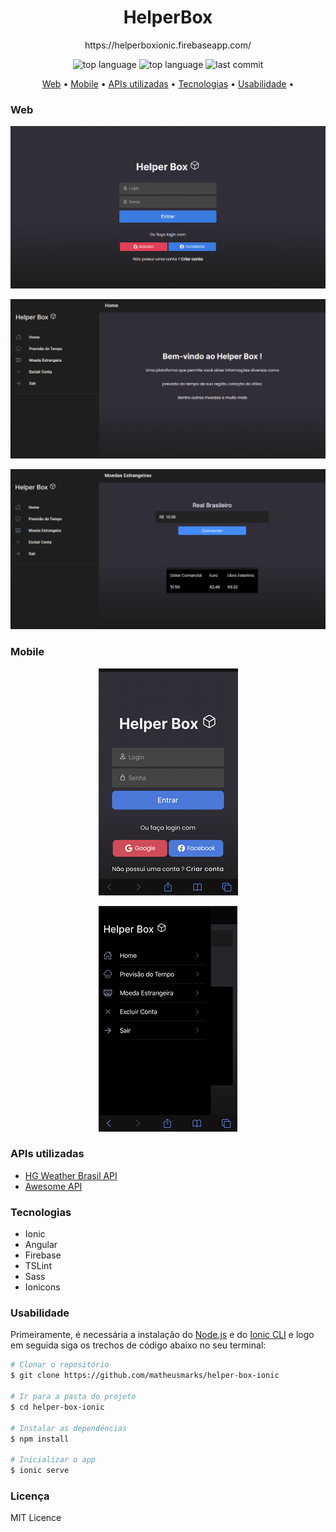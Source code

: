 <h1 align="center">HelperBox</h1>
<p align="center">https://helperboxionic.firebaseapp.com/</p>


<p align="center">
  <img alt="top language" src="https://img.shields.io/github/languages/top/matheusmarks/helper-box-ionic.svg" />
  <img alt="top language" src="https://img.shields.io/github/repo-size/matheusmarks/helper-box-ionic.svg" />
  <img alt="last commit" src="https://img.shields.io/github/last-commit/matheusmarks/helper-box-ionic.svg" />
</p>

<p align="center">
 <a href="#web">Web</a> • 
 <a href="#mobile">Mobile</a> • 
 <a href="#APIs-utilizadas">APIs utilizadas</a> • 
 <a href="#Tecnologias">Tecnologias</a> • 
 <a href="#usabilidade">Usabilidade</a> • 
</p>

<h3>Web</h3>
<p><img src="https://github.com/matheusmarks/images/blob/master/helper-box/login.png" /></p>
<p><img src="https://github.com/matheusmarks/images/blob/master/helper-box/home.png" /></p>
<p><img src="https://github.com/matheusmarks/images/blob/master/helper-box/moedas.png" /></p>

<h3>Mobile</h3>
<div align="center">
  <div>
    <p><img src="https://github.com/matheusmarks/images/blob/master/helper-box/home-mob.PNG" /></p>
  </div>
  <div>
    <p><img src="https://github.com/matheusmarks/images/blob/master/helper-box/menu-mob.PNG" /></p>
  </div>
</div>


<h3>APIs utilizadas</h3>
  <ul>
    <li><a href="https://hgbrasil.com/status/weather">HG Weather Brasil API</a></li>
    <li><a href="https://docs.awesomeapi.com.br/">Awesome API</a></li>
  </ul>

<h3>Tecnologias</h3>
  <ul>
    <li>Ionic</li>
    <li>Angular</li>
    <li>Firebase</li>
    <li>TSLint</li>
    <li>Sass</li>
    <li>Ionicons</li>
  </ul>
 
 <h3>Usabilidade</h3>
 <p>Primeiramente, é necessária a instalação do <a href="https://nodejs.org/en/">Node.js</a> e do <a href="https://ionicframework.com/docs/intro/cli">Ionic CLI</a> e logo
em seguida siga os trechos de código abaixo no seu terminal: </p>
 
 ```bash
# Clonar o repositório
$ git clone https://github.com/matheusmarks/helper-box-ionic

# Ir para a pasta do projeto
$ cd helper-box-ionic

# Instalar as dependências
$ npm install

# Inicializar o app
$ ionic serve

```

<h3>Licença</h3>
<p>MIT Licence</p>

